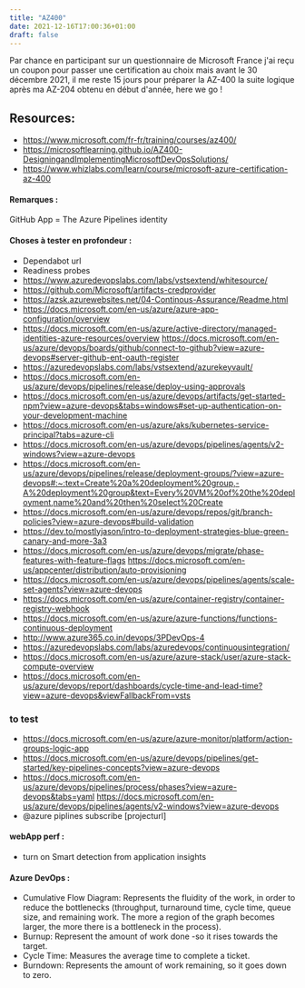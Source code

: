 ```yaml
---
title: "AZ400"
date: 2021-12-16T17:00:36+01:00
draft: false
---
```


Par chance en participant sur un questionnaire de Microsoft France j'ai reçu un coupon pour passer une certification au choix mais avant le 30 décembre 2021, il me reste 15 jours pour préparer la AZ-400 la suite logique après ma AZ-204 obtenu en début d'année, here we go !

## Resources: 
- https://www.microsoft.com/fr-fr/training/courses/az400/ 
- https://microsoftlearning.github.io/AZ400-DesigningandImplementingMicrosoftDevOpsSolutions/
- https://www.whizlabs.com/learn/course/microsoft-azure-certification-az-400


#### Remarques : 
GitHub App = The Azure Pipelines identity

#### Choses à tester en profondeur : 
- Dependabot  url
- Readiness probes
- https://www.azuredevopslabs.com/labs/vstsextend/whitesource/
- https://github.com/Microsoft/artifacts-credprovider
- https://azsk.azurewebsites.net/04-Continous-Assurance/Readme.html
- https://docs.microsoft.com/en-us/azure/azure-app-configuration/overview
- https://docs.microsoft.com/en-us/azure/active-directory/managed-identities-azure-resources/overview
https://docs.microsoft.com/en-us/azure/devops/boards/github/connect-to-github?view=azure-devops#server-github-ent-oauth-register
- https://azuredevopslabs.com/labs/vstsextend/azurekeyvault/
- https://docs.microsoft.com/en-us/azure/devops/pipelines/release/deploy-using-approvals
- https://docs.microsoft.com/en-us/azure/devops/artifacts/get-started-npm?view=azure-devops&tabs=windows#set-up-authentication-on-your-development-machine
- https://docs.microsoft.com/en-us/azure/aks/kubernetes-service-principal?tabs=azure-cli
- https://docs.microsoft.com/en-us/azure/devops/pipelines/agents/v2-windows?view=azure-devops
- https://docs.microsoft.com/en-us/azure/devops/pipelines/release/deployment-groups/?view=azure-devops#:~:text=Create%20a%20deployment%20group,-A%20deployment%20group&text=Every%20VM%20of%20the%20deployment,name%20and%20then%20select%20Create
- https://docs.microsoft.com/en-us/azure/devops/repos/git/branch-policies?view=azure-devops#build-validation
- https://dev.to/mostlyjason/intro-to-deployment-strategies-blue-green-canary-and-more-3a3
- https://docs.microsoft.com/en-us/azure/devops/migrate/phase-features-with-feature-flags
https://docs.microsoft.com/en-us/appcenter/distribution/auto-provisioning
- https://docs.microsoft.com/en-us/azure/devops/pipelines/agents/scale-set-agents?view=azure-devops
- https://docs.microsoft.com/en-us/azure/container-registry/container-registry-webhook
- https://docs.microsoft.com/en-us/azure/azure-functions/functions-continuous-deployment
- http://www.azure365.co.in/devops/3PDevOps-4
- https://azuredevopslabs.com/labs/azuredevops/continuousintegration/
- https://docs.microsoft.com/en-us/azure/azure-stack/user/azure-stack-compute-overview
- https://docs.microsoft.com/en-us/azure/devops/report/dashboards/cycle-time-and-lead-time?view=azure-devops&viewFallbackFrom=vsts

### to test
- https://docs.microsoft.com/en-us/azure/azure-monitor/platform/action-groups-logic-app
- https://docs.microsoft.com/en-us/azure/devops/pipelines/get-started/key-pipelines-concepts?view=azure-devops
- https://docs.microsoft.com/en-us/azure/devops/pipelines/process/phases?view=azure-devops&tabs=yaml
https://docs.microsoft.com/en-us/azure/devops/pipelines/agents/v2-windows?view=azure-devops 
- @azure piplines subscribe [projecturl]


#### webApp perf : 
- turn on Smart detection from application insights 

#### Azure DevOps :
- Cumulative Flow Diagram: Represents the fluidity of the work, in order to reduce the bottlenecks (throughput, turnaround time, cycle time, queue size, and remaining work. The more a region of the graph becomes larger, the more there is a bottleneck in the process).
- Burnup: Represent the amount of work done -so it rises towards the target.
- Cycle Time: Measures the average time to complete a ticket.
- Burndown: Represents the amount of work remaining, so it goes down to zero.


